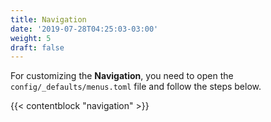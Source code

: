 ```yaml
---
title: Navigation
date: '2019-07-28T04:25:03-03:00'
weight: 5
draft: false
---
```


For customizing the **Navigation**, you need to open the `config/_defaults/menus.toml` file and follow the steps below.

{{< contentblock "navigation" >}}
